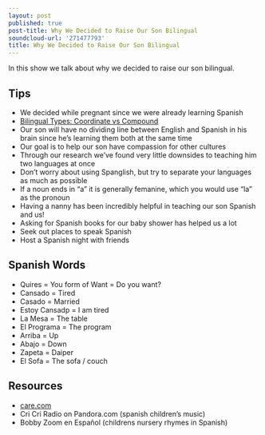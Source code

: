 ```yaml
---
layout: post
published: true
post-title: Why We Decided to Raise Our Son Bilingual
soundcloud-url: '271477793'
title: Why We Decided to Raise Our Son Bilingual
---
```


In this show we talk about why we decided to raise our son bilingual.

## Tips

- We decided while pregnant since we were already learning Spanish
- [Bilingual Types: Coordinate vs Compound](https://www.onehourtranslation.com/translation/blog/being-bilingual-types-bilingualism)
- Our son will have no dividing line between English and Spanish in his brain since he’s learning them both at the same time
- Our goal is to help our son have compassion for other cultures
- Through our research we’ve found very little downsides to teaching him two languages at once
- Don’t worry about using Spanglish, but try to separate your languages as much as possible
- If a noun ends in “a” it is generally femanine, which you would use “la” as the pronoun
- Having a nanny has been incredibly helpful in teaching our son Spanish and us!
- Asking for Spanish books for our baby shower has helped us a lot
- Seek out places to speak Spanish
- Host a Spanish night with friends

## Spanish Words

- Quires = You form of Want = Do you want?
- Cansado = Tired
- Casado = Married
- Estoy Cansadp = I am tired
- La Mesa = The table
- El Programa = The program
- Arriba = Up
- Abajo = Down
- Zapeta = Daiper
- El Sofa = The sofa / couch

## Resources

- [care.com](care.com)
- Cri Cri Radio on Pandora.com (spanish children’s music)
- Bobby Zoom en Español (childrens nursery rhymes in Spanish)
